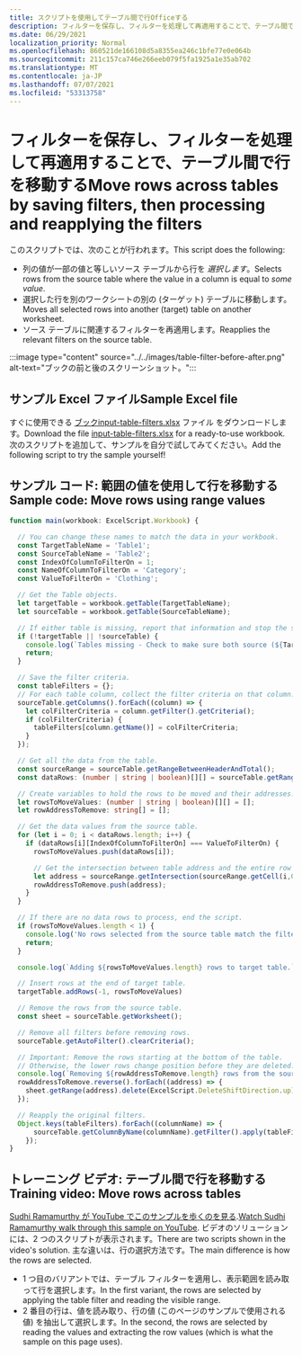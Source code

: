 ```yaml
---
title: スクリプトを使用してテーブル間で行Officeする
description: フィルターを保存し、フィルターを処理して再適用することで、テーブル間で行を移動する方法について学習します。
ms.date: 06/29/2021
localization_priority: Normal
ms.openlocfilehash: 860521de166108d5a8355ea246c1bfe77e0e064b
ms.sourcegitcommit: 211c157ca746e266eeb079f5fa1925a1e35ab702
ms.translationtype: MT
ms.contentlocale: ja-JP
ms.lasthandoff: 07/07/2021
ms.locfileid: "53313758"
---
```

# <a name="move-rows-across-tables-by-saving-filters-then-processing-and-reapplying-the-filters"></a><span data-ttu-id="80703-103">フィルターを保存し、フィルターを処理して再適用することで、テーブル間で行を移動する</span><span class="sxs-lookup"><span data-stu-id="80703-103">Move rows across tables by saving filters, then processing and reapplying the filters</span></span>

<span data-ttu-id="80703-104">このスクリプトでは、次のことが行われます。</span><span class="sxs-lookup"><span data-stu-id="80703-104">This script does the following:</span></span>

* <span data-ttu-id="80703-105">列の値が一部の値と等しいソース テーブルから行を _選択します_。</span><span class="sxs-lookup"><span data-stu-id="80703-105">Selects rows from the source table where the value in a column is equal to _some value_.</span></span>
* <span data-ttu-id="80703-106">選択した行を別のワークシートの別の (ターゲット) テーブルに移動します。</span><span class="sxs-lookup"><span data-stu-id="80703-106">Moves all selected rows into another (target) table on another worksheet.</span></span>
* <span data-ttu-id="80703-107">ソース テーブルに関連するフィルターを再適用します。</span><span class="sxs-lookup"><span data-stu-id="80703-107">Reapplies the relevant filters on the source table.</span></span>

:::image type="content" source="../../images/table-filter-before-after.png" alt-text="ブックの前と後のスクリーンショット。":::

## <a name="sample-excel-file"></a><span data-ttu-id="80703-109">サンプル Excel ファイル</span><span class="sxs-lookup"><span data-stu-id="80703-109">Sample Excel file</span></span>

<span data-ttu-id="80703-110">すぐに使用できる <a href="input-table-filters.xlsx"> ブックinput-table-filters.xlsx</a> ファイル をダウンロードします。</span><span class="sxs-lookup"><span data-stu-id="80703-110">Download the file <a href="input-table-filters.xlsx">input-table-filters.xlsx</a> for a ready-to-use workbook.</span></span> <span data-ttu-id="80703-111">次のスクリプトを追加して、サンプルを自分で試してみてください。</span><span class="sxs-lookup"><span data-stu-id="80703-111">Add the following script to try the sample yourself!</span></span>

## <a name="sample-code-move-rows-using-range-values"></a><span data-ttu-id="80703-112">サンプル コード: 範囲の値を使用して行を移動する</span><span class="sxs-lookup"><span data-stu-id="80703-112">Sample code: Move rows using range values</span></span>

```TypeScript
function main(workbook: ExcelScript.Workbook) {

  // You can change these names to match the data in your workbook.
  const TargetTableName = 'Table1';
  const SourceTableName = 'Table2';
  const IndexOfColumnToFilterOn = 1;
  const NameOfColumnToFilterOn = 'Category';
  const ValueToFilterOn = 'Clothing';

  // Get the Table objects.
  let targetTable = workbook.getTable(TargetTableName);
  let sourceTable = workbook.getTable(SourceTableName);

  // If either table is missing, report that information and stop the script.
  if (!targetTable || !sourceTable) {
    console.log(`Tables missing - Check to make sure both source (${TargetTableName}) and target table (${SourceTableName}) are present before running the script. `);
    return;
  }

  // Save the filter criteria.
  const tableFilters = {};
  // For each table column, collect the filter criteria on that column.
  sourceTable.getColumns().forEach((column) => {
    let colFilterCriteria = column.getFilter().getCriteria();
    if (colFilterCriteria) {
      tableFilters[column.getName()] = colFilterCriteria;
    }
  });

  // Get all the data from the table.
  const sourceRange = sourceTable.getRangeBetweenHeaderAndTotal();
  const dataRows: (number | string | boolean)[][] = sourceTable.getRangeBetweenHeaderAndTotal().getValues();

  // Create variables to hold the rows to be moved and their addresses.
  let rowsToMoveValues: (number | string | boolean)[][] = [];
  let rowAddressToRemove: string[] = [];

  // Get the data values from the source table.
  for (let i = 0; i < dataRows.length; i++) { 
    if (dataRows[i][IndexOfColumnToFilterOn] === ValueToFilterOn) {
      rowsToMoveValues.push(dataRows[i]);

      // Get the intersection between table address and the entire row where we found the match. This provides the address of the range to remove.
      let address = sourceRange.getIntersection(sourceRange.getCell(i,0).getEntireRow()).getAddress();
      rowAddressToRemove.push(address);
    }
  }

  // If there are no data rows to process, end the script.
  if (rowsToMoveValues.length < 1) {
    console.log('No rows selected from the source table match the filter criteria.');
    return;
  }

  console.log(`Adding ${rowsToMoveValues.length} rows to target table.`);

  // Insert rows at the end of target table.
  targetTable.addRows(-1, rowsToMoveValues)

  // Remove the rows from the source table.
  const sheet = sourceTable.getWorksheet();

  // Remove all filters before removing rows.
  sourceTable.getAutoFilter().clearCriteria();

  // Important: Remove the rows starting at the bottom of the table.
  // Otherwise, the lower rows change position before they are deleted.
  console.log(`Removing ${rowAddressToRemove.length} rows from the source table.`);
  rowAddressToRemove.reverse().forEach((address) => {
    sheet.getRange(address).delete(ExcelScript.DeleteShiftDirection.up);
  });

  // Reapply the original filters. 
  Object.keys(tableFilters).forEach((columnName) => {
      sourceTable.getColumnByName(columnName).getFilter().apply(tableFilters[columnName]);
    });
}
```

## <a name="training-video-move-rows-across-tables"></a><span data-ttu-id="80703-113">トレーニング ビデオ: テーブル間で行を移動する</span><span class="sxs-lookup"><span data-stu-id="80703-113">Training video: Move rows across tables</span></span>

<span data-ttu-id="80703-114">[Sudhi Ramamurthy が YouTube でこのサンプルを歩くのを見る](https://youtu.be/_3t3Pk4i2L0).</span><span class="sxs-lookup"><span data-stu-id="80703-114">[Watch Sudhi Ramamurthy walk through this sample on YouTube](https://youtu.be/_3t3Pk4i2L0).</span></span> <span data-ttu-id="80703-115">ビデオのソリューションには、2 つのスクリプトが表示されます。</span><span class="sxs-lookup"><span data-stu-id="80703-115">There are two scripts shown in the video's solution.</span></span> <span data-ttu-id="80703-116">主な違いは、行の選択方法です。</span><span class="sxs-lookup"><span data-stu-id="80703-116">The main difference is how the rows are selected.</span></span>

* <span data-ttu-id="80703-117">1 つ目のバリアントでは、テーブル フィルターを適用し、表示範囲を読み取って行を選択します。</span><span class="sxs-lookup"><span data-stu-id="80703-117">In the first variant, the rows are selected by applying the table filter and reading the visible range.</span></span>
* <span data-ttu-id="80703-118">2 番目の行は、値を読み取り、行の値 (このページのサンプルで使用される値) を抽出して選択します。</span><span class="sxs-lookup"><span data-stu-id="80703-118">In the second, the rows are selected by reading the values and extracting the row values (which is what the sample on this page uses).</span></span>
